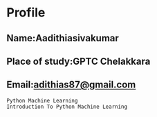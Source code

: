 # Profile
## Name:Aadithiasivakumar
## Place of study:GPTC Chelakkara
## Email:adithias87@gmail.com


```
Python Machine Learning
Introduction To Python Machine Learning



